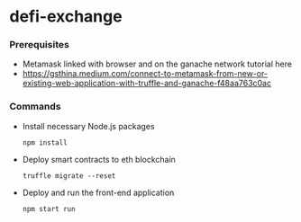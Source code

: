 # defi-exchange

### Prerequisites
- Metamask linked with browser and on the ganache network tutorial here
- https://gsthina.medium.com/connect-to-metamask-from-new-or-existing-web-application-with-truffle-and-ganache-f48aa763c0ac



### Commands

- Install necessary Node.js packages

      npm install
      
- Deploy smart contracts to eth blockchain

      truffle migrate --reset
      
- Deploy and run the front-end application

      npm start run
